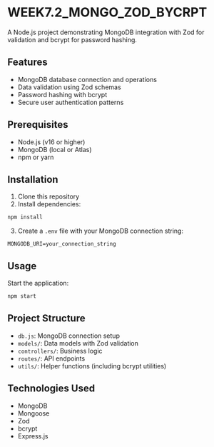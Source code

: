 # WEEK7.2_MONGO_ZOD_BYCRPT

A Node.js project demonstrating MongoDB integration with Zod for validation and bcrypt for password hashing.

## Features

- MongoDB database connection and operations
- Data validation using Zod schemas
- Password hashing with bcrypt
- Secure user authentication patterns

## Prerequisites

- Node.js (v16 or higher)
- MongoDB (local or Atlas)
- npm or yarn

## Installation

1. Clone this repository
2. Install dependencies:
```bash
npm install
```
3. Create a `.env` file with your MongoDB connection string:
```
MONGODB_URI=your_connection_string
```

## Usage

Start the application:
```bash
npm start
```

## Project Structure

- `db.js`: MongoDB connection setup
- `models/`: Data models with Zod validation
- `controllers/`: Business logic
- `routes/`: API endpoints
- `utils/`: Helper functions (including bcrypt utilities)

## Technologies Used

- MongoDB
- Mongoose
- Zod
- bcrypt
- Express.js
